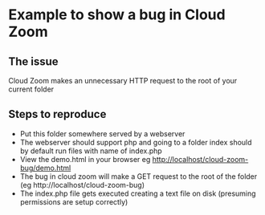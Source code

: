 Example to show a bug in Cloud Zoom
===================================

The issue
---------
Cloud Zoom makes an unnecessary HTTP request to the root of your current folder

Steps to reproduce
------------------
- Put this folder somewhere served by a webserver
- The webserver should support php and going to a folder index should by default run files with name of index.php
- View the demo.html in your browser eg [http://localhost/cloud-zoom-bug/demo.html](http://localhost/cloud-zoom-bug/demo.html)
- The bug in cloud zoom will make a GET request to the root of the folder (eg http://localhost/cloud-zoom-bug)
- The index.php file gets executed creating a text file on disk (presuming permissions are setup correctly)